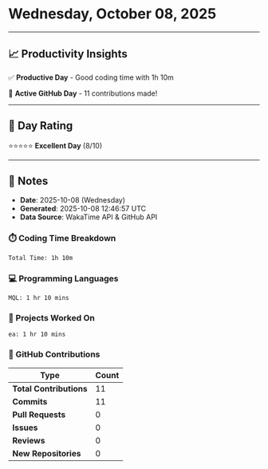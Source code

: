 # Wednesday, October 08, 2025

---

## 📈 Productivity Insights

✅ **Productive Day** - Good coding time with 1h 10m

🚀 **Active GitHub Day** - 11 contributions made!

---

## 🎯 Day Rating

⭐⭐⭐⭐⭐ **Excellent Day** (8/10)

---

## 📝 Notes

- **Date**: 2025-10-08 (Wednesday)
- **Generated**: 2025-10-08 12:46:57 UTC
- **Data Source**: WakaTime API & GitHub API


### ⏱️ Coding Time Breakdown

```
Total Time: 1h 10m
```

### 💻 Programming Languages

```
MQL: 1 hr 10 mins
```

### 📂 Projects Worked On

```
ea: 1 hr 10 mins

```


### 🐙 GitHub Contributions

| Type | Count |
|------|-------|
| **Total Contributions** | 11 |
| **Commits** | 11 |
| **Pull Requests** | 0 |
| **Issues** | 0 |
| **Reviews** | 0 |
| **New Repositories** | 0 |

